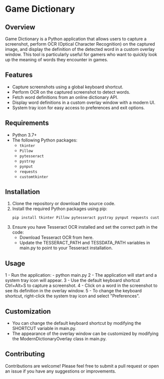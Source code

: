 # Game Dictionary

## Overview

Game Dictionary is a Python application that allows users to capture a screenshot, perform OCR (Optical Character Recognition) on the captured image, and display the definition of the detected word in a custom overlay window. This tool is particularly useful for gamers who want to quickly look up the meaning of words they encounter in games.

## Features

- Capture screenshots using a global keyboard shortcut.
- Perform OCR on the captured screenshot to detect words.
- Fetch word definitions from an online dictionary API.
- Display word definitions in a custom overlay window with a modern UI.
- System tray icon for easy access to preferences and exit options.

## Requirements

- Python 3.7+
- The following Python packages:
  - `tkinter`
  - `Pillow`
  - `pytesseract`
  - `pystray`
  - `pynput`
  - `requests`
  - `customtkinter`

## Installation

1. Clone the repository or download the source code.
2. Install the required Python packages using pip:
   ```sh
   pip install tkinter Pillow pytesseract pystray pynput requests customtkinter
3. Ensure you have Tesseract OCR installed and set the correct path in the code:
    - Download Tesseract OCR from here.
    - Update the TESSERACT_PATH and TESSDATA_PATH variables in main.py to point to your Tesseract installation.

## Usage
 1 - Run the application:
    - python main.py
 2 - The application will start and a system tray icon will appear.
 3 - Use the default keyboard shortcut Ctrl+Alt+S to capture a screenshot.
 4 - Click on a word in the screenshot to see its definition in the overlay window.
 5 - To change the keyboard shortcut, right-click the system tray icon and select "Preferences".

## Customization
- You can change the default keyboard shortcut by modifying the SHORTCUT variable in main.py.
- The appearance of the overlay window can be customized by modifying the 
ModernDictionaryOverlay class in main.py.


## Contributing

Contributions are welcome! Please feel free to submit a pull request or open an issue if you have any suggestions or improvements.